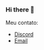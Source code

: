 ### Hi there 👋

Meu contato:

- [Discord](https://discord.com/users/873698874466897921)
- [Email](https://maito:userpedro000@gmail.com)
